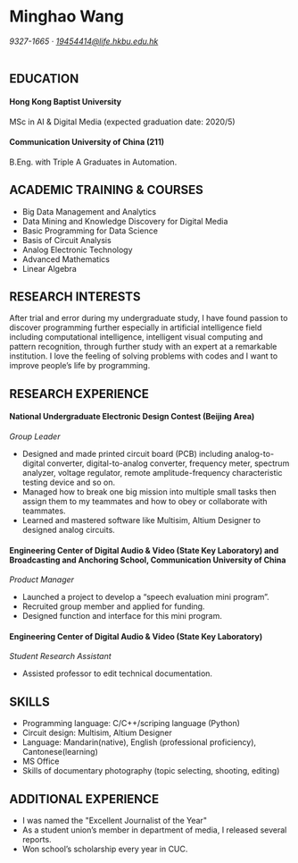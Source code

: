  # Minghao Wang  

*9327-1665 · 19454414@life.hkbu.edu.hk*
<br></br>

## EDUCATION
#### Hong Kong Baptist University
MSc in AI & Digital Media (expected graduation date: 2020/5)
#### Communication University of China (211)
B.Eng. with Triple A Graduates in Automation.


## ACADEMIC TRAINING & COURSES
- Big Data Management and Analytics
- Data Mining and Knowledge Discovery for Digital Media
- Basic Programming for Data Science
- Basis of Circuit Analysis
- Analog Electronic Technology
- Advanced Mathematics
- Linear Algebra


## RESEARCH INTERESTS
After trial and error during my undergraduate study, I have found passion to discover programming further especially in artificial intelligence field including computational intelligence, intelligent visual computing and pattern recognition, through further study with an expert at a remarkable institution. I love the feeling of solving problems with codes and I want to improve people’s life by programming.


## RESEARCH EXPERIENCE
#### National Undergraduate Electronic Design Contest (Beijing Area)
*Group Leader*
- Designed and made printed circuit board (PCB) including analog-to-digital converter, digital-to-analog converter, frequency meter, spectrum analyzer, voltage regulator, remote amplitude-frequency characteristic testing device and so on.
- Managed how to break one big mission into multiple small tasks then assign them to my teammates and how to obey or collaborate with teammates.
- Learned and mastered software like Multisim, Altium Designer to designed analog circuits.

#### Engineering Center of Digital Audio & Video (State Key Laboratory) and Broadcasting and Anchoring School, Communication University of China
*Product Manager*
- Launched a project to develop a “speech evaluation mini program”. 
- Recruited group member and applied for funding.
- Designed function and interface for this mini program.

#### Engineering Center of Digital Audio & Video (State Key Laboratory)
*Student Research Assistant*
- Assisted professor to edit technical documentation.


## SKILLS
- Programming language: C/C++/scriping language (Python)
- Circuit design: Multisim, Altium Designer
- Language: Mandarin(native), English (professional proficiency), Cantonese(learning)
- MS Office
- Skills of documentary photography (topic selecting, shooting, editing)


## ADDITIONAL EXPERIENCE
- I was named the "Excellent Journalist of the Year" 
- As a student union’s member in department of media, I released several reports.
- Won school’s scholarship every year in CUC.

